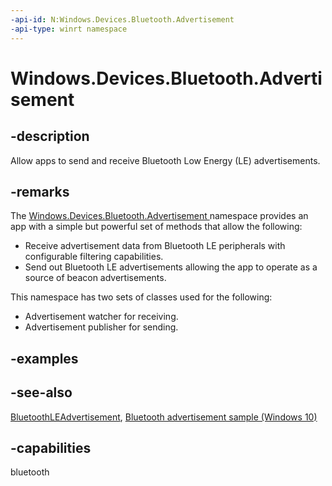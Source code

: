 ```yaml
---
-api-id: N:Windows.Devices.Bluetooth.Advertisement
-api-type: winrt namespace
---
```


# Windows.Devices.Bluetooth.Advertisement

## -description
Allow apps to send and receive Bluetooth Low Energy (LE) advertisements.

## -remarks
The [Windows.Devices.Bluetooth.Advertisement ](windows_devices_bluetooth_advertisement.md) namespace provides an app with a simple but powerful set of methods that allow the following:


+ Receive advertisement data from Bluetooth LE peripherals with configurable filtering capabilities.
+ Send out Bluetooth LE advertisements allowing the app to operate as a source of beacon advertisements.


This namespace has two sets of classes used for the following: 
+ Advertisement watcher for receiving.
+ Advertisement publisher for sending.


## -examples

## -see-also
[BluetoothLEAdvertisement](bluetoothleadvertisement.md), [Bluetooth advertisement sample (Windows 10)](http://go.microsoft.com/fwlink/p/?LinkId=619990)
## -capabilities
bluetooth
